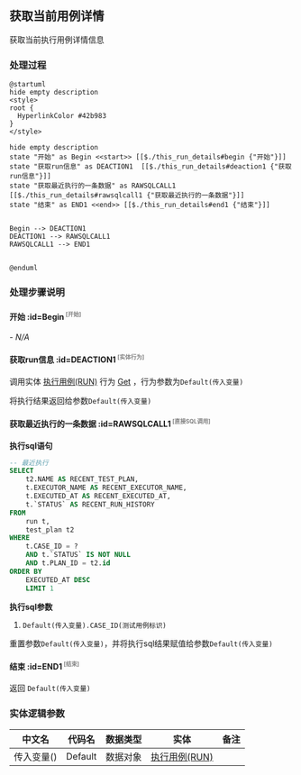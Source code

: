 ## 获取当前用例详情 <!-- {docsify-ignore-all} -->

   获取当前执行用例详情信息

### 处理过程

```plantuml
@startuml
hide empty description
<style>
root {
  HyperlinkColor #42b983
}
</style>

hide empty description
state "开始" as Begin <<start>> [[$./this_run_details#begin {"开始"}]]
state "获取run信息" as DEACTION1  [[$./this_run_details#deaction1 {"获取run信息"}]]
state "获取最近执行的一条数据" as RAWSQLCALL1  [[$./this_run_details#rawsqlcall1 {"获取最近执行的一条数据"}]]
state "结束" as END1 <<end>> [[$./this_run_details#end1 {"结束"}]]


Begin --> DEACTION1
DEACTION1 --> RAWSQLCALL1
RAWSQLCALL1 --> END1


@enduml
```


### 处理步骤说明

#### 开始 :id=Begin<sup class="footnote-symbol"> <font color=gray size=1>[开始]</font></sup>



*- N/A*
#### 获取run信息 :id=DEACTION1<sup class="footnote-symbol"> <font color=gray size=1>[实体行为]</font></sup>



调用实体 [执行用例(RUN)](module/TestMgmt/run.md) 行为 [Get](module/TestMgmt/run#行为) ，行为参数为`Default(传入变量)`

将执行结果返回给参数`Default(传入变量)`

#### 获取最近执行的一条数据 :id=RAWSQLCALL1<sup class="footnote-symbol"> <font color=gray size=1>[直接SQL调用]</font></sup>



<p class="panel-title"><b>执行sql语句</b></p>

```sql
-- 最近执行	
SELECT
	t2.NAME AS RECENT_TEST_PLAN,
	t.EXECUTOR_NAME AS RECENT_EXECUTOR_NAME,
	t.EXECUTED_AT AS RECENT_EXECUTED_AT,
	t.`STATUS` AS RECENT_RUN_HISTORY
FROM
	run t,
	test_plan t2
WHERE
	t.CASE_ID = ?
	AND t.`STATUS` IS NOT NULL 
	AND t.PLAN_ID = t2.id 
ORDER BY
	EXECUTED_AT DESC 
	LIMIT 1
```

<p class="panel-title"><b>执行sql参数</b></p>

1. `Default(传入变量).CASE_ID(测试用例标识)`

重置参数`Default(传入变量)`，并将执行sql结果赋值给参数`Default(传入变量)`

#### 结束 :id=END1<sup class="footnote-symbol"> <font color=gray size=1>[结束]</font></sup>



返回 `Default(传入变量)`



### 实体逻辑参数

|    中文名   |    代码名    |  数据类型    |  实体   |备注 |
| --------| --------| -------- | -------- | --------   |
|传入变量(<i class="fa fa-check"/></i>)|Default|数据对象|[执行用例(RUN)](module/TestMgmt/run.md)||

